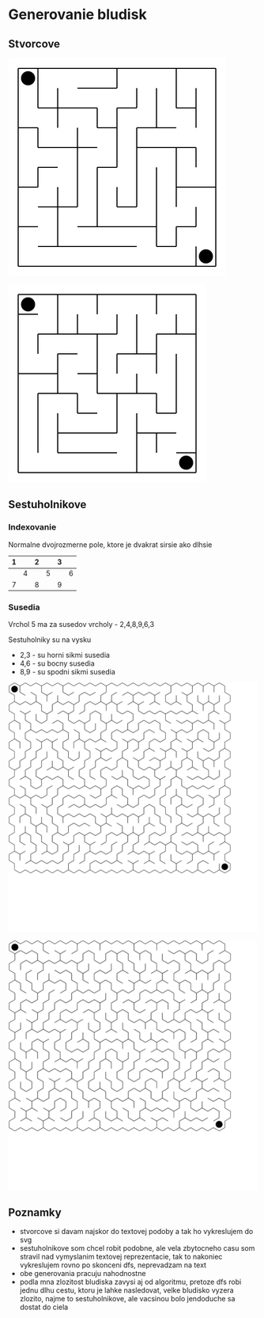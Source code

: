 # Generovanie bludisk

## Stvorcove

![square-even-size](square_maze.svg)

![square-odd-size](square_maze-odd.svg)

## Sestuholnikove

### Indexovanie

Normalne dvojrozmerne pole, ktore je dvakrat sirsie ako dlhsie

| 1 |   | 2 |   | 3 |   |
|---|---|---|---|---|---|
|   | 4 |   | 5 |   | 6 |
| 7 |   | 8 |   | 9 |   |

### Susedia

Vrchol 5 ma za susedov vrcholy - 2,4,8,9,6,3

Sestuholniky su na vysku

- 2,3 - su horni sikmi susedia
- 4,6 - su bocny susedia
- 8,9 - su spodni sikmi susedia

![hexagon-even-size](hexagon_maze.svg)

![hexagon-odd-size](hexagon_maze-odd.svg)

## Poznamky

- stvorcove si davam najskor do textovej podoby a tak ho vykreslujem do svg
- sestuholnikove som chcel robit podobne, ale vela zbytocneho casu som stravil nad vymyslanim textovej reprezentacie, tak to nakoniec vykreslujem rovno po skonceni dfs, neprevadzam na text
- obe generovania pracuju nahodnostne
- podla mna zlozitost bludiska zavysi aj od algoritmu, pretoze dfs robi jednu dlhu cestu, ktoru je lahke nasledovat, velke bludisko vyzera zlozito, najme to sestuholnikove, ale vacsinou bolo jendoduche sa dostat do ciela

